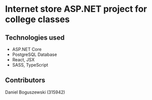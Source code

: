 # Internet store ASP.NET project for college classes 

## Technologies used
- ASP.NET Core
- PostgreSQL Database
- React, JSX
- SASS, TypeScript

## Contributors
Daniel Boguszewski (315942)
